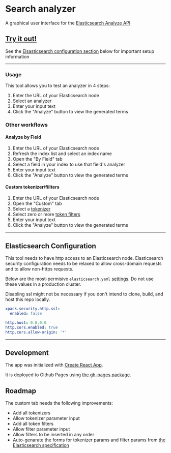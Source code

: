 # Search analyzer

A graphical user interface for the [Elasticsearch Analyze API](https://www.elastic.co/guide/en/elasticsearch/reference/current/indices-analyze.html)

## [Try it out!](https://arturom.github.io/search-analysis)
See the [Elsasticsearch configuration section](#elasticsearch-configuration) below for important setup information

---

### Usage
This tool allows you to test an analyzer in 4 steps:
 1. Enter the URL of your Elasticsearch node
 2. Select an analyzer
 3. Enter your input text
 4. Click the "Analyze" button to view the generated terms


### Other workflows

#### Analyze by Field
 1. Enter the URL of your Elasticsearch node
 2. Refresh the index list and select an index name
 3. Open the "By Field" tab
 4. Select a field in your index to use that field's analyzer
 5. Enter your input text
 6. Click the "Analyze" button to view the generated terms

#### Custom tokenizer/fiilters
 1. Enter the URL of your Elasticsearch node
 2. Open the "Custom" tab
 3. Select a [tokenizer](https://www.elastic.co/guide/en/elasticsearch/reference/current/analysis-tokenizers.html) 
 4. Select zero or more [token filters](https://www.elastic.co/guide/en/elasticsearch/reference/current/analysis-tokenfilters.html) 
 5. Enter your input text
 6. Click the "Analyze" button to view the generated terms
---
## Elasticsearch Configuration

This tool needs to have http access to an Elasticsearch node. Elasticsearch security configuration needs to be relaxed to allow cross-domain requests and to allow non-https requests.

Below are the most-permisive `elasticsearch.yaml` [settings](https://www.elastic.co/guide/en/elasticsearch/reference/current/settings.html). Do not use these values in a production cluster.

Disabling ssl might not be necessary if you don't intend to clone, build, and host this repo locally.

```yml
xpack.security.http.ssl:
  enabled: false

http.host: 0.0.0.0
http.cors.enabled: true
http.cors.allow-origin: '*'
```
---

## Development

The app was initialized with [Create React App](https://github.com/facebook/create-react-app).

It is deployed to Github Pages using [the gh-pages package](https://github.com/tschaub/gh-pages).

## Roadmap
The custom tab needs the following improvements:
- Add all tokenizers
- Allow tokenizer parameter input
- Add all token filters
- Allow filter parameter input
- Allow filters to be inserted in any order
- Auto-genarate the forms for tokenizer params and filter params from [the Elasticsearch specification](https://github.com/elastic/elasticsearch-specification)
